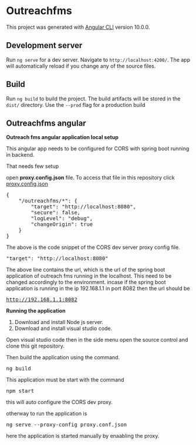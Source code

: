 # Outreachfms

This project was generated with [Angular CLI](https://github.com/angular/angular-cli) version 10.0.0.

## Development server

Run `ng serve` for a dev server. Navigate to `http://localhost:4200/`. The app will automatically reload if you change any of the source files.

## Build

Run `ng build` to build the project. The build artifacts will be stored in the `dist/` directory. Use the `--prod` flag for a production build

## Outreachfms angular

<b>Outreach fms angular application local setup</b>

This angular app needs to be configured for CORS with spring boot running in backend.

That needs few setup

open <b>proxy.config.json</b> file. To access that file in this repository click <a href="https://github.com/rvprasath/outreachfms-angular/blob/master/proxy.config.json">proxy.config.json</a>

<pre>
{
    "/outreachfms/*": {
        "target": "http://localhost:8080",
        "secure": false,
        "logLevel": "debug",
        "changeOrigin": true
    }
}
</pre>

The above is the code snippet of the CORS dev server proxy config file.

<pre>
"target": "http://localhost:8080"
</pre>

The above line contains the url, which is the url of the spring boot application of outreach fms running in the localhost.
This need to be changed accordingly to the environment. incase if the spring boot application is running in the ip 192.168.1.1 in port 8082
then the url should be <pre>http://192.168.1.1:8082</pre>

<b>Running the application </b>

1) Download and install Node js server.
2) Download and install visual studio code.

Open visual studio code then in the side menu open the source control and clone this git repository.

Then build the application using the command.
<pre>ng build</pre>

This application must be start with the command
<pre>npm start</pre>
this will auto configure the CORS dev proxy.

otherway to run the application is
<pre>ng serve --proxy-config proxy.conf.json</pre>
here the application is started manually by enaabling the proxy.

